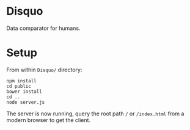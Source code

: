Disquo
======

Data comparator for humans.

Setup
=====

From within `Disquo/` directory:

    npm install
    cd public
    bower install
    cd ..
    node server.js

The server is now running, query the root path  `/` or `/index.html` from a modern browser to get the client.
